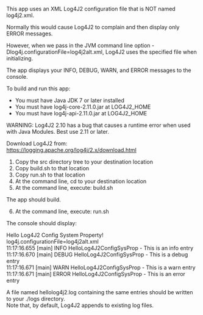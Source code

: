 This app uses an XML Log4J2 configuration file that is NOT named log4j2.xml.

Normally this would cause Log4J2 to complain and then display only ERROR messages.

However, when we pass in the JVM command line option -Dlog4j.configurationFile=log4j2alt.xml, Log4J2 uses the specified file when initializing.

The app displays your INFO, DEBUG, WARN, and ERROR messages to the console.

To build and run this app:
- You must have Java JDK 7 or later installed
- You must have log4j-core-2.11.0.jar at LOG4J2_HOME
- You must have log4j-api-2.11.0.jar  at LOG4J2_HOME

WARNING: Log4J2 2.10 has a bug that causes a runtime error when used with Java Modules.
Best use 2.11 or later.

Download Log4J2 from: https://logging.apache.org/log4j/2.x/download.html

1. Copy the src directory tree to your destination location
2. Copy build.sh to that location
3. Copy run.sh to that location
4. At the command line, cd to your destination location
5. At the command line, execute: build.sh

The app should build.

6. At the command line, execute: run.sh

The console should display:

Hello Log4J2 Config System Property!  
log4j.configurationFile=log4j2alt.xml  
11:17:16.655 [main] INFO  HelloLog4J2ConfigSysProp - This is an info entry  
11:17:16.670 [main] DEBUG HelloLog4J2ConfigSysProp - This is a debug entry  
11:17:16.671 [main] WARN  HelloLog4J2ConfigSysProp - This is a warn entry  
11:17:16.671 [main] ERROR HelloLog4J2ConfigSysProp - This is an error entry

A file named hellolog4j2.log containing the same entries should be written to your ./logs directory.  
Note that, by default, Log4J2 appends to existing log files.
